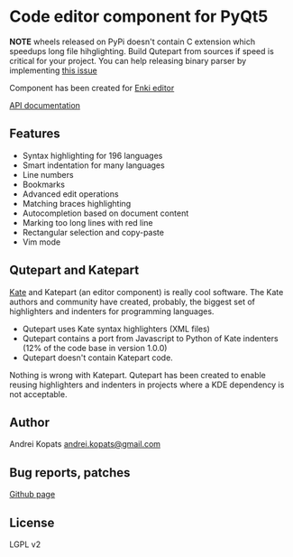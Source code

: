 # Code editor component for PyQt5

**NOTE** wheels released on PyPi doesn't contain C extension which speedups long file hihglighting.
Build Qutepart from sources if speed is critical for your project. You can help releasing binary parser by implementing [this issue](https://github.com/andreikop/qutepart/issues/85)

Component has been created for [Enki editor](http://enki-editor.org)

[API documentation](https://qutepart.readthedocs.org/en/latest/)

## Features
* Syntax highlighting for 196 languages
* Smart indentation for many languages
* Line numbers
* Bookmarks
* Advanced edit operations
* Matching braces highlighting
* Autocompletion based on document content
* Marking too long lines with red line
* Rectangular selection and copy-paste
* Vim mode

## Qutepart and Katepart
[Kate](http://kate-editor.org/) and Katepart (an editor component) is really cool software. The Kate authors and community have created, probably, the biggest set of highlighters and indenters for programming languages.

* Qutepart uses Kate syntax highlighters (XML files)
* Qutepart contains a port from Javascript to Python of Kate indenters (12% of the code base in version 1.0.0)
* Qutepart doesn't contain Katepart code.

Nothing is wrong with Katepart. Qutepart has been created to enable reusing highlighters and indenters in projects where a KDE dependency is not acceptable.

## Author
Andrei Kopats
[andrei.kopats@gmail.com](mailto:andrei.kopats@gmail.com)

## Bug reports, patches
[Github page](https://github.com/andreikop/qutepart)

## License
LGPL v2
